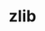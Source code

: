 ---
title: "zlib"
layout: cache
categories: [package, v0.18.1]
meta: {"versions": ["1.2.12", "1.2.8"], "compilers": ["clang@=7.0.0", "gcc@=6.5.0", "gcc@=7.3.1", "gcc@=7.5.0", "gcc@=8.4.0"], "oss": ["amzn2", "ubuntu18.04"], "platforms": ["linux"], "targets": ["aarch64", "graviton2", "x86_64", "x86_64_v3", "x86_64_v4"], "stacks": ["aws-ahug", "aws-ahug-aarch64", "aws-isc", "aws-isc-aarch64", "build_systems", "data-vis-sdk", "e4s", "radiuss", "root", "tutorial"], "num_specs": 11, "num_specs_by_stack": {"root": 11, "build_systems": 1, "e4s": 1, "radiuss": 1, "tutorial": 7, "data-vis-sdk": 1, "aws-isc": 2, "aws-ahug": 2, "aws-ahug-aarch64": 2, "aws-isc-aarch64": 2}}
spec_details: [{"hash": "fntvsj6xevbz5gyq7kfa4xg7oxnaolxs", "compiler": "gcc@=7.5.0", "versions": ["1.2.12"], "os": "ubuntu18.04", "platform": "linux", "target": "x86_64", "variants": ["+optimize", "patches=0d38234", "+pic", "+shared"], "stacks": ["root", "build_systems", "e4s", "radiuss", "tutorial", "data-vis-sdk"], "size": "-", "tarball": "https://binaries.spack.io/v0.18.1/build_cache/linux-ubuntu18.04-x86_64/gcc-7.5.0/zlib-1.2.12/linux-ubuntu18.04-x86_64-gcc-7.5.0-zlib-1.2.12-fntvsj6xevbz5gyq7kfa4xg7oxnaolxs.spack"}, {"hash": "qm3akappjpu4lhp3sxprfddxql4sozi3", "compiler": "gcc@=7.3.1", "versions": ["1.2.12"], "os": "amzn2", "platform": "linux", "target": "x86_64_v4", "variants": ["+optimize", "patches=0d38234", "+pic", "+shared"], "stacks": ["root", "aws-isc", "aws-ahug"], "size": "-", "tarball": "https://binaries.spack.io/v0.18.1/build_cache/linux-amzn2-x86_64_v4/gcc-7.3.1/zlib-1.2.12/linux-amzn2-x86_64_v4-gcc-7.3.1-zlib-1.2.12-qm3akappjpu4lhp3sxprfddxql4sozi3.spack"}, {"hash": "irjui7rbo67ryvkicz3qq4zrnh23xyqj", "compiler": "gcc@=7.3.1", "versions": ["1.2.12"], "os": "amzn2", "platform": "linux", "target": "graviton2", "variants": ["+optimize", "patches=0d38234", "+pic", "+shared"], "stacks": ["root", "aws-ahug-aarch64", "aws-isc-aarch64"], "size": "-", "tarball": "https://binaries.spack.io/v0.18.1/build_cache/linux-amzn2-graviton2/gcc-7.3.1/zlib-1.2.12/linux-amzn2-graviton2-gcc-7.3.1-zlib-1.2.12-irjui7rbo67ryvkicz3qq4zrnh23xyqj.spack"}, {"hash": "bo72l7im3rwtlzpcu5ntnvr53qe52r3o", "compiler": "gcc@=7.3.1", "versions": ["1.2.12"], "os": "amzn2", "platform": "linux", "target": "aarch64", "variants": ["+optimize", "patches=0d38234", "+pic", "+shared"], "stacks": ["root", "aws-ahug-aarch64", "aws-isc-aarch64"], "size": "-", "tarball": "https://binaries.spack.io/v0.18.1/build_cache/linux-amzn2-aarch64/gcc-7.3.1/zlib-1.2.12/linux-amzn2-aarch64-gcc-7.3.1-zlib-1.2.12-bo72l7im3rwtlzpcu5ntnvr53qe52r3o.spack"}, {"hash": "6rzw6syzhd5ogjyff4lar3kb3mu4klhr", "compiler": "gcc@=7.3.1", "versions": ["1.2.12"], "os": "amzn2", "platform": "linux", "target": "x86_64_v3", "variants": ["+optimize", "patches=0d38234", "+pic", "+shared"], "stacks": ["root", "aws-isc", "aws-ahug"], "size": "-", "tarball": "https://binaries.spack.io/v0.18.1/build_cache/linux-amzn2-x86_64_v3/gcc-7.3.1/zlib-1.2.12/linux-amzn2-x86_64_v3-gcc-7.3.1-zlib-1.2.12-6rzw6syzhd5ogjyff4lar3kb3mu4klhr.spack"}, {"hash": "rlo3go7mpfwicumepslj4pth7z4t3a46", "compiler": "gcc@=8.4.0", "versions": ["1.2.12"], "os": "ubuntu18.04", "platform": "linux", "target": "x86_64", "variants": ["+optimize", "patches=0d38234", "+pic", "+shared"], "stacks": ["root", "tutorial"], "size": "-", "tarball": "https://binaries.spack.io/v0.18.1/build_cache/linux-ubuntu18.04-x86_64/gcc-8.4.0/zlib-1.2.12/linux-ubuntu18.04-x86_64-gcc-8.4.0-zlib-1.2.12-rlo3go7mpfwicumepslj4pth7z4t3a46.spack"}, {"hash": "3en3ddq56wgg3we6jwklzwb7cfe7uwjm", "compiler": "clang@=7.0.0", "versions": ["1.2.8"], "os": "ubuntu18.04", "platform": "linux", "target": "x86_64", "variants": ["+optimize", "+pic", "+shared"], "stacks": ["root", "tutorial"], "size": "-", "tarball": "https://binaries.spack.io/v0.18.1/build_cache/linux-ubuntu18.04-x86_64/clang-7.0.0/zlib-1.2.8/linux-ubuntu18.04-x86_64-clang-7.0.0-zlib-1.2.8-3en3ddq56wgg3we6jwklzwb7cfe7uwjm.spack"}, {"hash": "g4z6hjrherdhgref4busphl4zketf47z", "compiler": "gcc@=6.5.0", "versions": ["1.2.12"], "os": "ubuntu18.04", "platform": "linux", "target": "x86_64", "variants": ["+optimize", "patches=0d38234", "+pic", "+shared"], "stacks": ["root", "tutorial"], "size": "-", "tarball": "https://binaries.spack.io/v0.18.1/build_cache/linux-ubuntu18.04-x86_64/gcc-6.5.0/zlib-1.2.12/linux-ubuntu18.04-x86_64-gcc-6.5.0-zlib-1.2.12-g4z6hjrherdhgref4busphl4zketf47z.spack"}, {"hash": "gueun6gngeyk4khe6qqnakxrtgox46sb", "compiler": "gcc@=7.5.0", "versions": ["1.2.8"], "os": "ubuntu18.04", "platform": "linux", "target": "x86_64", "variants": ["+optimize", "+pic", "+shared"], "stacks": ["root", "tutorial"], "size": "-", "tarball": "https://binaries.spack.io/v0.18.1/build_cache/linux-ubuntu18.04-x86_64/gcc-7.5.0/zlib-1.2.8/linux-ubuntu18.04-x86_64-gcc-7.5.0-zlib-1.2.8-gueun6gngeyk4khe6qqnakxrtgox46sb.spack"}, {"hash": "2f23wbxhtydzawd2lsdiw3a6rdop4o4p", "compiler": "gcc@=7.5.0", "versions": ["1.2.8"], "os": "ubuntu18.04", "platform": "linux", "target": "x86_64", "variants": ["+optimize", "+pic", "+shared"], "stacks": ["root", "tutorial"], "size": "-", "tarball": "https://binaries.spack.io/v0.18.1/build_cache/linux-ubuntu18.04-x86_64/gcc-7.5.0/zlib-1.2.8/linux-ubuntu18.04-x86_64-gcc-7.5.0-zlib-1.2.8-2f23wbxhtydzawd2lsdiw3a6rdop4o4p.spack"}, {"hash": "3svypjaie5farii5zcgm6yfu43la2ixs", "compiler": "clang@=7.0.0", "versions": ["1.2.12"], "os": "ubuntu18.04", "platform": "linux", "target": "x86_64", "variants": ["+optimize", "patches=0d38234", "+pic", "+shared"], "stacks": ["root", "tutorial"], "size": "-", "tarball": "https://binaries.spack.io/v0.18.1/build_cache/linux-ubuntu18.04-x86_64/clang-7.0.0/zlib-1.2.12/linux-ubuntu18.04-x86_64-clang-7.0.0-zlib-1.2.12-3svypjaie5farii5zcgm6yfu43la2ixs.spack"}]
---